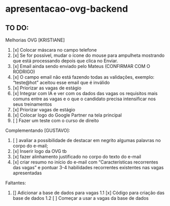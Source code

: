 # apresentacao-ovg-backend

## TO DO:

Melhorias OVG [KRISTIANE]

1. [x] Colocar máscara no campo telefone
2. [x] Se for possível, mudar o ícone do mouse para ampulheta mostrando que está processando depois que clica no Enviar.
3. [x] Email ainda sendo enviado pelo Mateus (CONFIRMAR COM O RODRIGO)
4. [x] O campo email não está fazendo todas as validações, exemplo: “teste@hot” aceitou esse email que é inválido
5. [x] Priorizar as vagas de estágio
6. [x] Integrar com IA e ver com os dados das vagas os requisitos mais comuns entre as vagas e o que o candidato precisa intensificar nos seus treinamentos
7. [x] Priorizar vagas de estágio
8. [x] Colocar logo do Google Partner na tela principal
9. [ ] Fazer um teste com o curso de direito

Complementando [GUSTAVO]:

1. [ ] avaliar a possibilidade de destacar em negrito algumas palavras no corpo do e-mail;
2. [x] Inserir logo da OVG tb
3. [x] fazer alinhamento justificado no corpo do texto do e-mail
4. [x] criar resumo no início do e-mail com “Características recorrentes das vagas” e pontuar 3-4 habilidades recorrentes existentes nas vagas apresentadas

Faltantes:

1. [] Adicionar a base de dados para vagas
   1.1 [x] Código para criação das base de dados
   1.2 [ ] Começar a usar a vagas da base de dados
